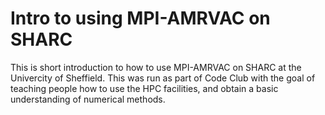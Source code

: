 # Intro to using MPI-AMRVAC on SHARC
This is short introduction to how to use MPI-AMRVAC on SHARC at the Univercity of Sheffield. This was run as part of Code Club with the goal of teaching people how to use the HPC facilities, and obtain a basic understanding of numerical methods. 
